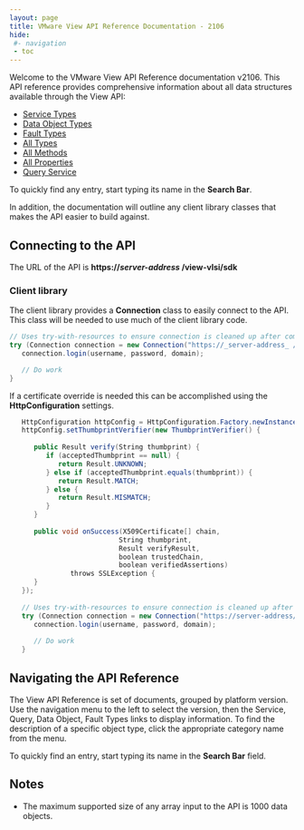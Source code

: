 ```yaml
---
layout: page
title: VMware View API Reference Documentation - 2106
hide:
 #- navigation
 - toc
---
```



Welcome to the VMware View API Reference documentation v2106. This API reference provides comprehensive information about all data structures available through the View API:

* [Service Types](mo-types-landing.md)  
* [Data Object Types](do-types-landing.md)  
* [Fault Types](fault-types-landing.md)  
* [All Types](all-types-landing.md)  
* [All Methods](methods-landing.md)  
* [All Properties](properties-landing.md)  
* [Query Service](queries-landing.md)  

To quickly find any entry, start typing its name in the **Search Bar**.

In addition, the documentation will outline any client library classes that makes the API easier to build against.

## Connecting to the API

The URL of the API is **https://_server-address_ /view-vlsi/sdk**

### Client library

The client library provides a **Connection** class to easily connect to the API. This class will be needed to use much of the client library code.

```c#
// Uses try-with-resources to ensure connection is cleaned up after completion.
try (Connection connection = new Connection("https://_server-address_ /view-vlsi/sdk")) {
   connection.login(username, password, domain);

   // Do work
}
```

If a certificate override is needed this can be accomplished using the **HttpConfiguration** settings.

```c#
   HttpConfiguration httpConfig = HttpConfiguration.Factory.newInstance();
   httpConfig.setThumbprintVerifier(new ThumbprintVerifier() {
   
      public Result verify(String thumbprint) {
         if (acceptedThumbprint == null) {
            return Result.UNKNOWN;
         } else if (acceptedThumbprint.equals(thumbprint)) {
            return Result.MATCH;
         } else {
            return Result.MISMATCH;
         }
      }
   
      public void onSuccess(X509Certificate[] chain,
                           String thumbprint,
                           Result verifyResult,
                           boolean trustedChain,
                           boolean verifiedAssertions)
               throws SSLException {
      }
   });
   
   // Uses try-with-resources to ensure connection is cleaned up after completion.
   try (Connection connection = new Connection("https://server-address/view-vlsi/sdk", httpConfig)) {
      connection.login(username, password, domain);
   
      // Do work
   }
```

## Navigating the API Reference

The View API Reference is set of documents, grouped by platform version. Use the navigation menu to the left to select the version, then the Service, Query, Data Object, Fault Types links to display information. To find the description of a specific object type, click the appropriate category name from the menu.

To quickly find an entry, start typing its name in the **Search Bar** field.

## Notes

* The maximum supported size of any array input to the API is 1000 data objects.